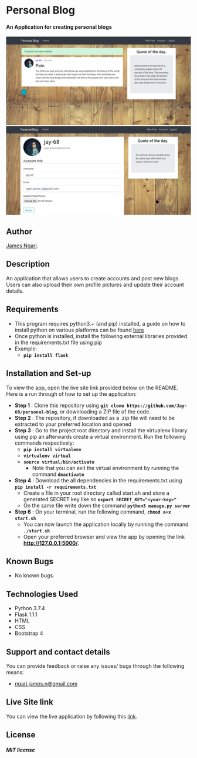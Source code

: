 # Personal Blog

####  An Application for creating personal blogs

![Home page](flaskblog/static/main.png)
![alt text](flaskblog/static/account.png)

## Author
[James Ngari](https://github.com/Jay-68).

## Description
An application that allows users to create accounts and post new blogs. Users can also upload their own profile pictures and update their account details.

## Requirements
* This program requires python3.+ (and pip) installed, a guide on how to install python on various platforms can be found [here](https://www.python.org/)
* Once python is installed, install the following external libraries provided in the requirements.txt file using pip
* Example:
    * **`pip install flask`**

## Installation and Set-up
To view the app, open the live site link provided below on the README.
Here is a run through of how to set up the application:
* **Step 1** : Clone this repository using **`git clone https://github.com/Jay-68/personal-blog`**, or downloading a ZIP file of the code.
* **Step 2** : The repository, if downloaded as a .zip file will need to be extracted to your preferred location and opened
* **Step 3** : Go to the project root directory and install the virtualenv library using pip an afterwards create a virtual environment. Run the following commands respectively:
    * **`pip install virtualenv`**
    * **`virtualenv virtual`**
    * **`source virtual/bin/activate`**
        * Note that you can exit the virtual environment by running the command **`deactivate`**
* **Step 4** : Download the all dependencies in the requirements.txt using **`pip install -r requirements.txt`**
    * Create a file in your root directory called start.sh and store a generated SECRET key like so **`export SECRET_KEY="<your-key>"`**
    * On the same file write down the command **`python3 manage.py server`** 
* **Step 6** : On your terminal, run the following command, **`chmod a+x start.sh`**
    * You can now launch the application locally by running the command **`./start.sh`** 
    * Open your preferred browser and view the app by opening the link **http://127.0.0.1:5000/**.

## Known Bugs
* No known bugs.

## Technologies Used
* Python 3.7.4
* Flask 1.1.1
* HTML
* CSS
* Bootstrap 4

## Support and contact details
You can provide feedback or raise any issues/ bugs through the following means:
* ngari.james.n@gmail.com

## Live Site link
You can view the live application by following this [link](https://frozen-temple-76576.herokuapp.com/).

## License
##### MIT license
